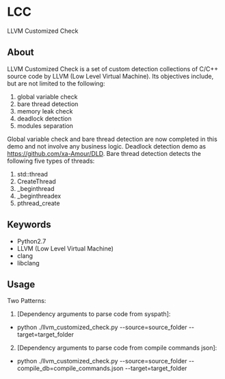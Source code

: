 # LCC
LLVM Customized Check

## About
LLVM Customized Check is a set of custom detection collections of C/C++ source code by LLVM (Low Level Virtual Machine). Its objectives include, but are not limited to the following:
1. global variable check
2. bare thread detection
3. memory leak check
4. deadlock detection
5. modules separation

Global variable check and bare thread detection are now completed in this demo and not involve any business logic. Deadlock detection demo as https://github.com/xa-Amour/DLD. Bare thread detection detects the following five types of threads:
1. std::thread
2. CreateThread
3. _beginthread
4. _beginthreadex
5. pthread_create

## Keywords
* Python2.7
* LLVM (Low Level Virtual Machine)
* clang
* libclang

## Usage
Two Patterns:
1. [Dependency arguments to parse code from syspath]:
* python ./llvm_customized_check.py --source=source_folder --target=target_folder
2. [Dependency arguments to parse code from compile commands json]:
* python ./llvm_customized_check.py --source=source_folder --compile_db=compile_commands.json --target=target_folder
